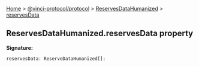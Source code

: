 [Home](./index.md) &gt; [@vinci-protocol/protocol](./protocol.md) &gt; [ReservesDataHumanized](./protocol.reservesdatahumanized.md) &gt; [reservesData](./protocol.reservesdatahumanized.reservesdata.md)

## ReservesDataHumanized.reservesData property

<b>Signature:</b>

```typescript
reservesData: ReserveDataHumanized[];
```
